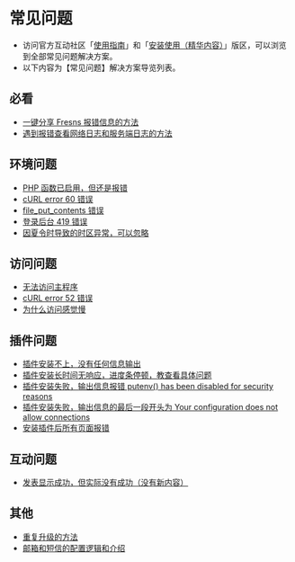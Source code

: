 # 常见问题

- 访问官方互动社区「[使用指南](https://discuss.fresns.cn/group/guide)」和「[安装使用（精华内容）](https://discuss.fresns.cn/group/use?allDigest=1)」版区，可以浏览到全部常见问题解决方案。
- 以下内容为【常见问题】解决方案导览列表。

## 必看

- [一键分享 Fresns 报错信息的方法](https://discuss.fresns.cn/post/fvYIF3Je)
- [遇到报错查看网络日志和服务端日志的方法](https://discuss.fresns.cn/post/t7uqeux4)

## 环境问题

- [PHP 函数已启用，但还是报错](https://discuss.fresns.cn/post/MWvAjFGh)
- [cURL error 60 错误](https://discuss.fresns.cn/post/snuCNKKh)
- [file_put_contents 错误](https://discuss.fresns.cn/post/NSQoPOuK)
- [登录后台 419 错误](https://discuss.fresns.cn/post/u4txRlqk)
- [因夏令时导致的时区异常，可以忽略](https://discuss.fresns.cn/post/iECo6xYO)

## 访问问题

- [无法访问主程序](https://discuss.fresns.cn/post/Hz57d0oA)
- [cURL error 52 错误](https://discuss.fresns.cn/post/lcmDkIxz)
- [为什么访问感觉慢](https://discuss.fresns.cn/post/TFshHvWI)

## 插件问题

- [插件安装不上，没有任何信息输出](https://discuss.fresns.cn/post/s9IQ9cB8)
- [插件安装长时间无响应，进度条停顿，教查看具体问题](https://discuss.fresns.cn/post/8xYJqtwq)
- [插件安装失败，输出信息报错 putenv() has been disabled for security reasons](https://discuss.fresns.cn/post/YTG0RraJ)
- [插件安装失败，输出信息的最后一段开头为 Your configuration does not allow connections](https://discuss.fresns.cn/post/Kcyo3qE3)
- [安装插件后所有页面报错](https://discuss.fresns.cn/post/M4BP6rXi)

## 互动问题

- [发表显示成功，但实际没有成功（没有新内容）](https://discuss.fresns.cn/post/oEiiwnZZ)

## 其他

- [重复升级的方法](https://discuss.fresns.cn/post/YqMweATz)
- [邮箱和短信的配置逻辑和介绍](https://discuss.fresns.cn/post/ijIhtG0Q)
